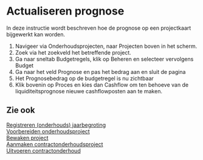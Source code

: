 # Actualiseren prognose

In deze instructie wordt beschreven hoe de prognose op een projectkaart bijgewerkt kan worden. 

1. Navigeer via Onderhoudsprojecten, naar Projecten boven in het scherm.  
2. Zoek via het zoekveld  het betreffende project.  
3. Ga naar sneltab Budgetregels, klik op Beheren en selecteer vervolgens Budget 
4. Ga naar het veld Prognose en pas het bedrag aan en sluit de pagina 
5. Het Prognosebedrag op de budgetregel is nu zichtbaar 
6. Klik bovenin op Proces en kies dan Cashflow om ten behoeve van de liquiditeitsprognose nieuwe cashflowposten aan te maken.  

## Zie ook

[Registreren (onderhouds) jaarbegroting](../registreren-(onderhouds)-jaarbegroting/)  
[Voorbereiden onderhoudsproject](../voorbereiden-onderhoudsproject/)  
[Bewaken project](../bewaken-project/)  
[Aanmaken contractonderhoudsproject](../aanmaken-contractonderhoudsproject/)  
[Uitvoeren contractonderhoud](../uitvoeren-contractonderhoud/)  
